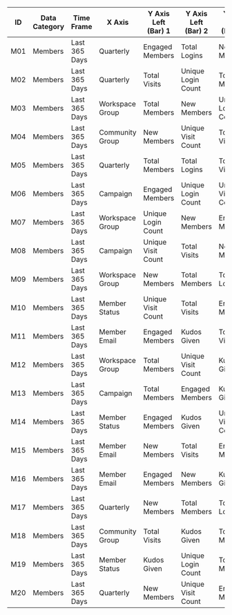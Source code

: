 | ID  | Data Category | Time Frame    | X Axis          | Y Axis Left (Bar) 1 | Y Axis Left (Bar) 2 | Y Axis Right (Line) 1 | Y Axis Right (Line) 2 |
|-----|---------------|---------------|-----------------|---------------------|---------------------|-----------------------|-----------------------|
| M01 | Members       | Last 365 Days | Quarterly       | Engaged Members     | Total Logins        | New Members           | Total Members         |
| M02 | Members       | Last 365 Days | Quarterly       | Total Visits        | Unique Login Count  | Total Members         | New Members           |
| M03 | Members       | Last 365 Days | Workspace Group | Total Members       | New Members         | Unique Login Count    | Unique Visit Count    |
| M04 | Members       | Last 365 Days | Community Group | New Members         | Unique Visit Count  | Total Visits          | Total Members         |
| M05 | Members       | Last 365 Days | Quarterly       | Total Members       | Total Logins        | Total Visits          | Engaged Members       |
| M06 | Members       | Last 365 Days | Campaign        | Engaged Members     | Unique Login Count  | Unique Visit Count    | New Members           |
| M07 | Members       | Last 365 Days | Workspace Group | Unique Login Count  | New Members         | Engaged Members       | Kudos Given           |
| M08 | Members       | Last 365 Days | Campaign        | Unique Visit Count  | Total Visits        | New Members           | Unique Login Count    |
| M09 | Members       | Last 365 Days | Workspace Group | New Members         | Total Members       | Total Logins          | Total Visits          |
| M10 | Members       | Last 365 Days | Member Status   | Unique Visit Count  | Total Visits        | Engaged Members       | Total Logins          |
| M11 | Members       | Last 365 Days | Member Email    | Engaged Members     | Kudos Given         | Total Visits          | New Members           |
| M12 | Members       | Last 365 Days | Workspace Group | Total Members       | Unique Visit Count  | Kudos Given           | Total Visits          |
| M13 | Members       | Last 365 Days | Campaign        | Total Members       | Engaged Members     | Kudos Given           | Unique Login Count    |
| M14 | Members       | Last 365 Days | Member Status   | Engaged Members     | Kudos Given         | Unique Visit Count    | Unique Login Count    |
| M15 | Members       | Last 365 Days | Member Email    | New Members         | Total Visits        | Engaged Members       | Unique Visit Count    |
| M16 | Members       | Last 365 Days | Member Email    | Engaged Members     | New Members         | Kudos Given           | Total Visits          |
| M17 | Members       | Last 365 Days | Quarterly       | New Members         | Total Members       | Total Logins          | Unique Visit Count    |
| M18 | Members       | Last 365 Days | Community Group | Total Visits        | Kudos Given         | Total Members         | Unique Visit Count    |
| M19 | Members       | Last 365 Days | Member Status   | Kudos Given         | Unique Login Count  | Total Members         | Unique Visit Count    |
| M20 | Members       | Last 365 Days | Quarterly       | New Members         | Unique Visit Count  | Engaged Members       | Unique Login Count    |
